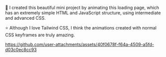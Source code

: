🐣 I created this beautiful mini project by animating this loading page, which has an extremely simple HTML and JavaScript structure, using intermediate and advanced CSS.

⭐️ Although I love Tailwind CSS, I think the animations created with normal CSS keyframes are truly amazing.

https://github.com/user-attachments/assets/40f0678f-f64a-4509-a5fd-d03c0ec8cc93

